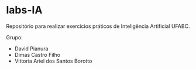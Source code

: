 # labs-IA
Repositório para realizar exercícios práticos de Inteligência Artificial UFABC.

Grupo:
* David Pianura
* Dimas Castro Filho 
* Vittoria Ariel dos Santos Borotto
